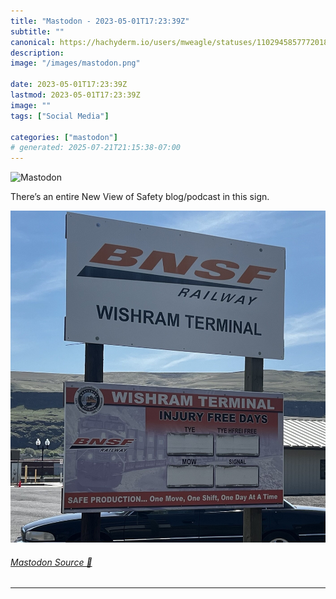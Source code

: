 ```yaml
---
title: "Mastodon - 2023-05-01T17:23:39Z"
subtitle: ""
canonical: https://hachyderm.io/users/mweagle/statuses/110294585777201836
description:
image: "/images/mastodon.png"

date: 2023-05-01T17:23:39Z
lastmod: 2023-05-01T17:23:39Z
image: ""
tags: ["Social Media"]

categories: ["mastodon"]
# generated: 2025-07-21T21:15:38-07:00
---
```

![Mastodon](/images/mastodon.png)

<p>There’s an entire New View of Safety blog/podcast in this sign.</p>

![A Burlington Northern Santa Fe railway station safety sign with four "days since incident" categories, each one of which is blank.](14b2bfba23f9ba6b.jpg)

###### [Mastodon Source 🐘](https://hachyderm.io/@mweagle/110294585777201836)

___
